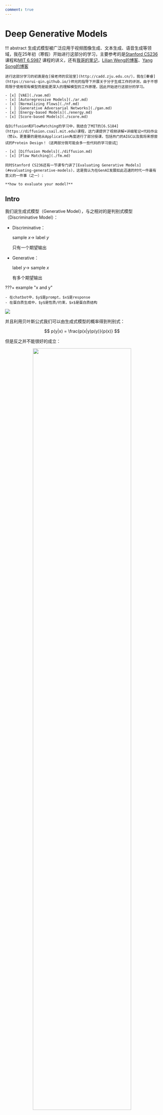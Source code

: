 ```yaml
---
comment: true
---
```






# Deep Generative Models

!!! abstract
    生成式模型被广泛应用于视频图像生成、文本生成、语音生成等领域，我在25年初（寒假）开始进行这部分的学习，主要参考的是[Stanford CS236](https://deepgenerativemodels.github.io/syllabus.html) 课程和[MIT 6.S987](https://mit-6s978.github.io/schedule.html) 课程的讲义，还有[我哥的笔记](https://zhuanlan.zhihu.com/p/631001372)，[Lilian Weng的博客](https://lilianweng.github.io/posts/)、[Yang Song的博客](https://yang-song.net/blog)

    进行这部分学习的初衷是在[侯老师的实验室](http://cadd.zju.edu.cn/)，我在[秦睿](https://sorui-qin.github.io/)师兄的指导下开展关于分子生成工作的评测，由于不想局限于使用现有模型而是能更深入的理解模型的工作原理，因此开始进行这部分的学习。
    
    - [x] [VAE](./vae.md)
    - [x] [Autoregressive Models](./ar.md)
    - [x] [Normalizing Flows](./nf.md)
    - [ ] [Ganerative Adversarial Networks](./gan.md)
    - [x] [Energy-based Models](./energy.md)
    - [x] [Score-based Models](./score.md)

    在Diffusion和FlowMatching的学习中，我结合了MIT的[6.S184](https://diffusion.csail.mit.edu)课程，这门课提供了视频讲解+详细笔记+代码作业（赞👍，更重要的是他从Application角度进行了部分授课，包括热门的AIGC以及我将来想尝试的Protein Design！（这两部分我可能会多一些代码的学习尝试🤪

    - [x] [Diffusion Models](./diffusion.md)
    - [x] [Flow Matching](./fm.md)

    同时Stanford CS236还有一节课专门讲了[Evaluating Generative Models](#evaluating-generative-models)，这是我认为在GenAI发展如此迅速的时代一件最有意义的一件事（之一）:
    
    **how to evaluate your model?**

## Intro

我们说生成式模型（Generative Model），与之相对的是判别式模型（Discriminative Model）：

- Discriminative：

    sample $x \rightarrow$ label $y$

    只有一个期望输出

- Generative：

    label $y \rightarrow$ sample $x$

    有多个期望输出

???+ example "x and y"

    - 在chatbot中，$y$是prompt，$x$是response
    - 在蛋白质生成中，$y$是性质/约束，$x$是蛋白质结构


![](../../assets/pics/ai/dgm/dgm/dgm1.png)

并且利用贝叶斯公式我们可以由生成式模型的概率得到判别式：

$$
p(y|x) = \frac{p(x|y)p(y)}{p(x)}
$$

但是反之并不能很好的成立：

<div style="text-align: center;">
    <img src="/../../../../assets/pics/ai/dgm/dgm/dgm2.png" style="width: 80%;">
</div>

因为我们需要知道数据sample的分布，但是只有生成式概率$p(x|y)$，而$p(x)$是不知道的。

!!! summary "总结"

    生成式模型就是要去寻找数据的潜在分布$p(x)$，来生成与真实数据分布相似的样本

## Probabilistic Modeling

前文中我们提到了一系列概率$p$，但是这些概率是哪里来的呢？

!!! Tip "Hint"
    <div style="text-align: center;">
        <span style="font-size: 1.5em;">
            Probability is part of the modeling.
        </span>
    </div>

怎么理解这句话呢，我的理解就是我们在学习时，其实就是在学习一种概率分布，对观测的数据进行建模，所以其实得到的分布函数就是我们的模型。

这样说有点抽象，试着举个例子：

我们以生成式模型为例，采用概率建模的方法：

???+ example "Image Generation"

    - 我们的目标是通过给定的一些图像，生成一个新的图像

    ![](../../assets/pics/ai/dgm/dgm/dgm3.png)
    
    - 在通过一系列的方法，得到一个估计（estimated）的分布，这个分布的评估是通过损失函数$L$来进行的
  
    ![](../../assets/pics/ai/dgm/dgm/dgm4.png)

    - 此时我们依照给定特征$y$，生成一个图像$x'$，这个$x'$就遵从我们得到的分布$p(x|y)$

    ![](../../assets/pics/ai/dgm/dgm/dgm5.png)

!!! note "Notes"
    
    - Generative models involve statistical models which are often designed and derived by humans.
    - Probabilistic modeling is not just work of neural nets.
    - Probabilistic modeling is a popular way, but not the only way.




## "Deep" Generative Models

深度学习是一种表征学习，也就是说我们学习的是如何将数据 $x$ 映射到$f(x)$，使得损失函数$L(f(x), y)$最小。

在深度生成模型的学习中，我们学习的是如何表征概率分布

<div style="text-align: center;">
    <img src="/../../../../assets/pics/ai/dgm/dgm/dgm6.png" style="width: 80%;">
</div>

这里我们学习得到一个简单分布到复杂分布的映射，这个映射就是我们的模型。

$$
 \pi \rightarrow g(\pi)
$$

像这样：

<div style="text-align: center;">
    <img src="/../../../../assets/pics/ai/dgm/dgm/dgm7.png" style="width: 80%;">
</div>

随后最小化基于数据的损失函数$L(p_x , g(\pi))$，得到模型$g$

!!! summary "总结"

    一个DGM可能包括：

    - Formulation：
        - formulate a problem as a probabilistic modeling （进行概率建模）
        - decompose a complex distribution into simpler and tractable ones （将复杂分布分解）
    - Representation：deep neural networks to represent data and their distributions （使用深度神经网络表示数据和他们的分布）
    - Objective function：evaluate the predicted distribution
    - Optimization：optimize the networks and/or the decomposition
    - Inference:
        - sampler 
        - probability density estimator
        - ...

## Latent Variable Models

在这里我觉得需要提前说明的是，在深度生成模型中，我们经常使用隐变量（Latent Variables）

例如这样一组图片：

<div style="text-align: center;">
    <img src="/../../../../assets/pics/ai/dgm/dgm/dgm8.png" style="width: 50%;">
</div>

由于性别、年龄、肤色等等因素，图像$x$存在多种可能的变化，但除非图片是被注释annotated的，否则我们无法得知这些因素，或者说，这些因素是不可见的（not explicitly available）。

!!! tip "Latent Variable"
    这时我们的想法就是用隐变量$z$显示的建模来表示这些因素。


很直观的想法是用 Bayes 网络来表达：

<div style="text-align: center;">
    <img src="/../../../../assets/pics/ai/dgm/dgm/dgm9.png" style="width: 80%;">
</div>

但是这其中的条件概率分布是很难得到的，因此我们使用神经网络来近似这个条件概率分布：

<div style="text-align: center;">
    <img src="/../../../../assets/pics/ai/dgm/dgm/dgm10.png" style="width: 80%;">
</div>  

这时我们通常假设$z$是服从某种简单分布的，例如高斯分布：$z \sim N(0, 1)$

通过神经网络的处理，我们可以得到$p(x|z)=N(x|\mu_{\theta}(z), \sigma_{\theta}(z))$，在这里$\theta$是神经网络的参数。

<div style="text-align: center;">
    <img src="/../../../../assets/pics/ai/dgm/dgm/dgm11.png" style="width: 60%;">
</div>

我们希望在训练结束后，$z$可以表示$x$的潜在因素（特征）

使用$z$来表示有两点原因：

1. 用潜变量可以简化问题
2. 得到的潜变量本身就具有他的意义（不用在生成，用在推断或寻找特征）


## Measure Distribution

在得到生成分布后，我们需要评估这个分布的优劣，这里对几个常用的评估方法进行介绍。

###  Divergence

给定两个概率分布$P$和$Q$，$f$-divergence定义为：

$$
D_{f}(P||Q) = \int {q(x)} f\left(\frac{p(x)}{q(x)}\right) dx
$$


- KL



KL 散度（Kullback-Leibler divergence）: 对于给定的两个分布$p$和$q$，KL散度定义为：

离散的：

$$
D_{KL}(p||q) = \sum_{x \in \mathcal{X}} p(x) \log \frac{p(x)}{q(x)}
$$

连续的：

$$
D_{KL}(p||q) = \int p(x) \log \frac{p(x)}{q(x)} dx
$$


可以看到KL散度是$f$-divergence的一种特殊情况，当$f(x) = x \log x$时，$f$-divergence就是KL散度。

- 非负性：$D_{KL}(p||q) \geq 0$

- KL散度越小，两个分布越相似。

- KL散度不具有对称性，即$D_{KL}(p||q) \neq D_{KL}(q||p)$



在对$p_{\theta}$和$p_{data}$进行比较时，我们取这两个变量的KL散度最小值：

$$
\min_{\theta} D_{KL}(p_{data}||p_{\theta})
$$

可以推导KL散度最小值等价于最大化 ==期望对数似然==（Maximum Log-Likelihood Estimation）：（用离散的KL公式，打开$\log$，其中$p_{data}(x)$是常数，所以可以忽略）

$$
arg\min_{\theta} D_{KL}(p_{data}||p_{\theta}) = arg\max_{\theta} \mathbb{E}_{x \sim p_{data}} \log p_{\theta}(x)
$$

!!! warning "缺陷"

    - 由于我们忽略了$p_{data}(x)$的期望项，所以最终我们只能得到一个参数$\theta$的取值的估计，但是不能知道how close the model is to the true distribution。
    - In practice, we can't compute the true distribution $p_{data}$


对于第二个问题，我们为了避免涉及到$p_{data}$，我们使用另一种似然方法：==经验对数似然==（Empirical Log-Likelihood）

期望对数似然是对所有数据点的对数似然求期望，而经验对数似然是对所有数据点的对数似然求平均。

$$
\max_{\theta} \mathbb{E}_{x \sim p_{data}} \log p_{\theta}(x) \approx \max_{p_{\theta}} \frac{1}{N} \sum_{i=1}^{N} \log p_{\theta}(x_i)
$$

这样我们就得到了所需要的最大似然估计。

对于数据的最大化似然：（联合概率似然）

$$
p_{\theta}(x^{1}, x^{2}, ..., x^{N}) = \prod_{i=1}^{N} p_{\theta}(x^{i})
$$

---


- Fisher



## Evaluating Generative Models


!!! tip "Key"

    <div style="text-align: center;">
        <span style="font-size: 1.5em;">
            What's the task that you **really care about**?
        </span>
    </div>


总的来说我们有以下几个任务：

!!! summary "Summary"

    - Density Estimation
    - Compression 
    - Sampling/Generation
    - Latent representation learning
    - Composition tasks


### Density Estimation or Compression

对likelihood进行建模，就是将数据分割为train、val、test，用train进行训练的到$p_{\theta}$，然后用val进行tuning，最后用test进行评估：$E_{p_{data}}[log p_{\theta}(x)]$，这里的$p_{data}$是真实的数据分布，这个期望用于衡量$p_{\theta}$对真实数据的拟合程度，当$p_{\theta}$和$p_{data}$越接近，这个期望越大，两者相等时，这个期望就是真实数据的**熵**。

这里就引入了**熵**的概念，也是为什么我们有**压缩即评估**的说法

在压缩中，我们希望出现频率越高的数据，压缩后的长度越短，而出现频率越低的数据，压缩后的长度越长，我们在测试集上评估压缩后的平均长度，这个平均码长正是上文中期望的值（内部是负对数），这个值越小，说明模型越好。

一个例子就是对语言模型来说：

$$
\text{Perplexity} =  2^{-\frac{1}{D}E_{p_{data}}[\log p_{\theta}(x)]} \text{  for } x \in \mathbb{R}^D
$$

!!! note 

    这里我的理解是，Compression对于模型来说，就是学习pattern，得到pattern后的模型，可以抛弃给定数据下pattern的输出，直接输出pattern，这样就去除了redundancy。

但问题是对于很多模型，我们是没有tractable likelihood输出的，例如GAN，VAE，EBMs，那我们怎么估计likelihood如果我们只有samples？

总的来说：

<center>

**Unbiased estimation of $p(x)$ from samples is impossible**

</center>

所以我们要采用一些近似的方法，例如：


!!! definition "Kernel Density Estimation"

    给定一个Sample样本集合$S=\{x_1, x_2, ..., x_n\}$，我们希望估计一个不在$S$中的样本$x_t$的概率$p(x_t)$，有如下公式：

    $$
    \hat{p}(x_t) = \frac{1}{n} \sum_{i=1}^{n} K(\frac{x_t-x_i}{\sigma})
    $$

    其中$K$是核函数，$\sigma$是带宽参数bandwidth parameter

    - K 需要满足以下两条性质：
        - 归一化：$\int K(x) dx = 1$
        - 对称性：$K(x) = K(-x)$
    
    - Bandwidth parameter $\sigma$ 需要选择一个合适的值(black)，如果$\sigma$太小，则估计的密度函数会过于尖锐(red)，如果$\sigma$太大(green)，则估计的密度函数会过于平滑。

    <div style="text-align: center;">
        <img src="/../../../../assets/pics/ai/dgm/dgm/dgm12.png" style="width: 40%;">
    </div>

总的来说核密度估计是一种插值方法，通过对比待估计点与已知samples之间的距离，插值取值在用已知samples用核函数进行拟合的函数曲线上。

但是KDE的计算复杂度是$O(n^2)$，其在高维度上不可靠


### Quantitative Evaluations

#### Inception Score

Inception Score 用于评估labelled data生成质量，主要考虑的是生成样本的sharpness和diversity

!!! definition "Inception Score"

    在IS中，我们有两点假设：

    - 有标签的监督学习模型
    - 具有好的分类器$c(y|x)$

    **Sharpness**：

    $$
    S=\exp \left(E_{\mathbf{x} \sim p}\left[\int c(y \mid \mathbf{x}) \log c(y \mid \mathbf{x}) \mathrm{d} y\right]\right)
    $$

    **Diversity**：

    $$
    D=\exp \left(-E_{\mathbf{x} \sim p}\left[\int c(y \mid \mathbf{x}) \log c(y) \mathrm{d} y\right]\right)
    $$

    **IS**：

    $$
    \text{IS} = D \times S
    $$

对于这里清晰度和多样性的理解：

- 清晰度S：如果我们得到了一个非常清晰的图像，那么我们应该非常容易识别出一个图像的类别，这时分类器$c(y|x)$的分布应该是一个尖峰，也就是一个**低熵**的分布，所以我们用上述的S公式来求算分类器$c(y|x)$的熵，并追求他的最小化

- 多样性D：如果我们得到了非常多的类别，那么我们的边缘分布$c(y)$应该是接近一个均匀分布的形态，意味着每个样本出现的次数都差不多，所以$c(y)$的熵应该是一个**高熵**的分布，所以我们用上述的D公式来求算$c(y)$的熵，并追求他的最大化

如果还记得KL Divergence的定义，我们可以将IS公式改写为：

$$
\text{IS} = \exp \left(E_{x \sim p}\left[D_{KL}(c(y|x)||c(y))\right]\right)
$$

这时maximize IS等价于最大化D和S之间的差异，也就是既要求模型生成清晰度高的图像，又要求模型生成多样性的图像，只有当两者都达到时，IS才会达到最大值

但是IS的问题在于：

- 依赖分类器
- 无法检测类内多样性

而且你会发现，好像IS并没有在考虑真实数据的分布，而是只考虑了生成数据的分布

#### Fréchet Inception Distance

FID的核心在于，与其间接地通过分类概率来评估，不如直接比较真实数据和生成数据在**深度特征空间**中的统计分布

!!! definition "FID Procedure"

    1. Feature Extraction

        对于每一个真实数据$x_r$和生成数据$x_g$，输入进Inception V3模型提取特征，得到特征向量，这个向量不仅仅是浅层的分类，而是包含了更深层的特征，例如纹理、形状等，类似于一个特征指纹，这样我们得到了两组特征向量$X_r$和$X_g$

    2. Fitting a Multivalue Gaussian 
        
        在这里FID做出一个假设：这两堆特征向量的分布可以用多元高斯来近似描述，这两个数据集分别具有他们自己的高斯属性：

        - 均值向量$\mu_r$和$\mu_g$
        - 协方差矩阵$\Sigma_r$和$\Sigma_g$

    3. Fréchet Distance
        
        计算两个高斯分布之间的距离：

        $$
        \text{FID} = ||\mu_r - \mu_g||^2 + \text{Tr}(\Sigma_r + \Sigma_g - 2(\Sigma_r \Sigma_g)^{1/2})
        $$

在最后的式子中，第一项就是两个高斯分布均值之间的距离，第二项通过两个矩阵之间的trace衡量协方差矩阵的差异性

#### Kernel Inception Distance

在讨论FID的过程中，我们有一个关键的假设是数据的分布服从高斯分布，这会导致一些局限性。我们现在尝试直接比较两个数据分布本身：


!!! definition "KID"

    结合了Inception特征提取和核方法的分布差异度量MMD：

    - MMD：Maximum Mean Discrepancy，通过对比两个分布在再生核希尔伯特空间中的均值来衡量分布差异

    $$
    \operatorname{MMD}(p, q)=\sqrt{\mathbb{E}_{x, x^{\prime} \sim p}\left[K\left(x, x^{\prime}\right)\right]+\mathbb{E}_{y, y^{\prime} \sim q}\left[K\left(y, y^{\prime}\right)\right]-2 \mathbb{E}_{x \sim p, y \sim q}[K(x, y)]}
    $$

    其中，$K$是核函数，$x, x'$ 和 $y, y'$ 分别是从分布$p$和$q$中独立采样的样本

    对于整个表达式，第一二项用于衡量两个数据分布$p$和$q$的自相似性，第三项用于衡量两个分布之间的交叉相似性

    - KID Procedure

        1. 特征提取：使用预训练的Inception网络提取特征
        2. 计算MMD：计算生成数据$p_g$和真实数据$p_r$的MMD
        3. 计算KID：

        $$
        \operatorname{KID}(p_g, p_r)= \operatorname{MMD}^2(Inception(p_g), Inception(p_r))
        $$

        常见的核函数有高斯核或者是计算高效的多项式核$K(x, y) = (x^T y + c)^d$

KID的优点：

- 避免了高斯分布假设
- 无偏估计
- 避免了trace计算
- 通过核函数隐含高阶统计量，有可解释性


>对于有无偏估计我不是太清楚，这里放一些解释：

??? note "Bias vs. Unbiased"
    
    最直观的一个解释是：无偏估计是一个弓箭手能够围绕靶心进行射击，而偏差估计是弓箭手可以固定一个射击范围，但这个范围的中心不是靶心（系统性偏离真实值）

    对于一个真实参数$\theta$，我们有估计量$\hat{\theta}$，我们定义无偏估计为：

    $$
    \mathbb{E}[\hat{\theta}] = \theta
    $$
    
    而偏差估计为：
    
    $$
    \mathbb{E}[\hat{\theta}] \neq \theta
    $$

    同时偏差量定义为：

    $$
    \text{Bias}(\hat{\theta}) = \mathbb{E}[\hat{\theta}] - \theta
    $$

    对于实际任务来说：在小样本下有偏估计会系统性低估真实分布差异（偏差随样本量增大而减小），而无偏估计则不会因为样本量的变化而变化，但同时偏差的有无并不是绝对的好/坏，而是取决于任务本身，因为有的时候模型会需要降低方差不得不牺牲无偏性

    
### Latent Representations

这是我认为的一个很困难的但是很核心的问题，并且这个问题是没有通解的。

有几个核心或者说常用的手段：

- Clustering
- Compression
- Disentanglement

!!! question "Disentanglement"

    解耦，我的理解就是将复杂多元系统拆解成单一变量控制的系统。
    
    也就是说我们在潜空间中找到一个特定的潜变量，这个潜变量具有某种意义能够控制生成数据的某个特征，这样我们通过控制这个变量就能达到全局特征的修改




    
    






    
    
    
    
    




    

    


